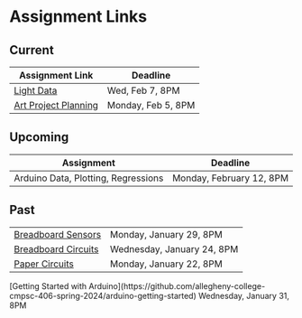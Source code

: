 # Assignment Links

## Current

| Assignment Link                                                                                                    | Deadline                   |
| ------------------------------------------------------------------------------------------------------------------ | -------------------------- |
| [Light Data](https://classroom.github.com/a/DkNyVJpS) | Wed, Feb 7, 8PM |
| [Art Project Planning](https://classroom.github.com/a/X9aQ_zHa)                                                    | Monday, Feb 5, 8PM         |


## Upcoming

| Assignment              | Deadline                  |
| ----------------------- | ------------------------- |
| Arduino Data, Plotting, Regressions | Monday, February 12, 8PM   |

## Past

<table><tbody><tr><td><a href="https://classroom.github.com/a/rVY-FDex">Breadboard Sensors</a></td><td>Monday, January 29, 8PM</td></tr><tr><td><a href="https://classroom.github.com/a/uLKZwMI7">Breadboard Circuits</a></td><td>Wednesday, January 24, 8PM</td></tr><tr><td><a href="https://classroom.github.com/a/M3srn37H">Paper Circuits</a></td><td>Monday, January 22, 8PM</td></tr></tbody></table>
<tr><td></td>[Getting Started with Arduino](https://github.com/allegheny-college-cmpsc-406-spring-2024/arduino-getting-started) </td><td></td> Wednesday, January 31, 8PM </td></tr>
